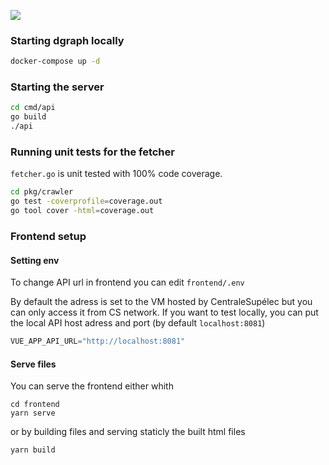 ![](https://github.com/wikidistance/wikidist/workflows/Test/badge.svg)

### Starting dgraph locally

```sh
docker-compose up -d
```

### Starting the server

```sh
cd cmd/api
go build
./api
```

### Running unit tests for the fetcher

`fetcher.go` is unit tested with 100% code coverage.

```sh
cd pkg/crawler
go test -coverprofile=coverage.out
go tool cover -html=coverage.out
```

### Frontend setup

#### Setting env

To change API url in frontend you can edit `frontend/.env`

By default the adress is set to the VM hosted by CentraleSupélec but you can only access it from CS network.
If you want to test locally, you can put the local API host adress and port (by default `localhost:8081`)

``` js
VUE_APP_API_URL="http://localhost:8081"
```

#### Serve files

You can serve the frontend either whith

```
cd frontend
yarn serve
```

or by building files and serving staticly the built html files

```
yarn build
```